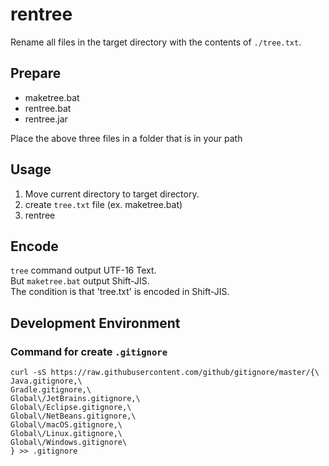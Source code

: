# rentree

Rename all files in the target directory with the contents of `./tree.txt`.

## Prepare

- maketree.bat
- rentree.bat
- rentree.jar

Place the above three files in a folder that is in your path

## Usage
1. Move current directory to target directory.
2. create `tree.txt` file (ex. maketree.bat)
3. rentree

## Encode
`tree` command output UTF-16 Text.  
But `maketree.bat` output Shift-JIS.  
The condition is that 'tree.txt' is encoded in Shift-JIS.

## Development Environment

### Command for create `.gitignore`
```
curl -sS https://raw.githubusercontent.com/github/gitignore/master/{\
Java.gitignore,\
Gradle.gitignore,\
Global\/JetBrains.gitignore,\
Global\/Eclipse.gitignore,\
Global\/NetBeans.gitignore,\
Global\/macOS.gitignore,\
Global\/Linux.gitignore,\
Global\/Windows.gitignore\
} >> .gitignore
```


